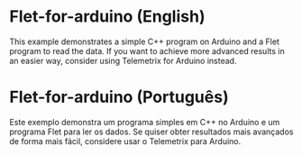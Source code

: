 # Flet-for-arduino (English)
This example demonstrates a simple C++ program on Arduino and a Flet program to read the data.
If you want to achieve more advanced results in an easier way, consider using Telemetrix for Arduino instead.

# Flet-for-arduino (Português)
Este exemplo demonstra um programa simples em C++ no Arduino e um programa Flet para ler os dados.
Se quiser obter resultados mais avançados de forma mais fácil, considere usar o Telemetrix para Arduino.
